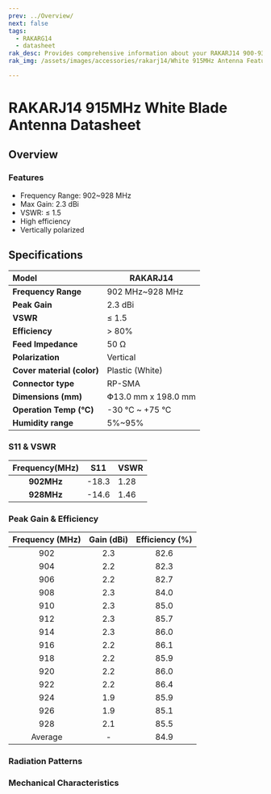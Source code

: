 ```yaml
---
prev: ../Overview/
next: false
tags:
  - RAKARG14
  - datasheet
rak_desc: Provides comprehensive information about your RAKARJ14 900-930MHz 8dBi Fiberglass Antenna to help you use it. This information includes technical specifications and characteristics.
rak_img: /assets/images/accessories/rakarj14/White 915MHz Antenna Features.png

---
```


# RAKARJ14 915MHz White Blade Antenna Datasheet

## Overview

### Features

- Frequency Range: 902~928&nbsp;MHz
- Max Gain: 2.3&nbsp;dBi
- VSWR: ≤ 1.5
- High efficiency
- Vertically polarized

<rk-img
  src="/assets/images/accessories/rakarj14/White 915MHz Antenna Features.png"
  width="70%"
  caption="RAKARJ14 Antenna Overview"
/>

## Specifications

| **Model**                  | RAKARJ14                      |
| :------------------------- | ----------------------------- |
| **Frequency Range**        | 902&nbsp;MHz~928&nbsp;MHz     |
| **Peak Gain**              | 2.3&nbsp;dBi                  |
| **VSWR**                   | ≤ 1.5                         |
| **Efficiency**             | > 80%                         |
| **Feed Impedance**         | 50&nbsp;Ω                     |
| **Polarization**           | Vertical                      |
| **Cover material (color)** | Plastic (White)               |
| **Connector type**         | RP-SMA                        |
| **Dimensions (mm)**        | Փ13.0&nbsp;mm x 198.0&nbsp;mm |
| **Operation Temp (°C)**    | -30&nbsp;°C ~ +75&nbsp;°C     |
| **Humidity range**         | 5%~95%                        |

### S11 & VSWR

| **Frequency(MHz)** | S11   | VSWR |
| :----------------: | ----- | ---- |
|     **902MHz**     | -18.3 | 1.28 |
|     **928MHz**     | -14.6 | 1.46 |

<rk-img
  src="/assets/images/accessories/rakarj14/White 915MHz Antenna VSER.png"
  width="70%"
  caption="S11 and VSWR Graph"
/>

### Peak Gain & Efficiency

| **Frequency (MHz)** | **Gain (dBi)** | **Efficiency (%)** |
| :-----------------: | :------------: | :----------------: |
|         902         |      2.3       |        82.6        |
|         904         |      2.2       |        82.3        |
|         906         |      2.2       |        82.7        |
|         908         |      2.3       |        84.0        |
|         910         |      2.3       |        85.0        |
|         912         |      2.3       |        85.7        |
|         914         |      2.3       |        86.0        |
|         916         |      2.2       |        86.1        |
|         918         |      2.2       |        85.9        |
|         920         |      2.2       |        86.0        |
|         922         |      2.2       |        86.4        |
|         924         |      1.9       |        85.9        |
|         926         |      1.9       |        85.1        |
|         928         |      2.1       |        85.5        |
|       Average       |       -        |        84.9        |

### Radiation Patterns

<rk-img
  src="/assets/images/accessories/rakarj14/White 915MHz Antenna Radiation Patterns.png"
  width="70%"
  caption="Radiation Patterns"
/>

### Mechanical Characteristics

<rk-img
  src="/assets/images/accessories/rakarj14/White 915MHz Antenna Mechanical Specifications.png"
  width="80%"
  caption="Mechanical Specifications"
/>
